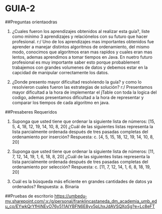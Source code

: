 # GUIA-2

##Preguntas orientaodras
1. ¿Cuales fueron los aprendizajes obtenidos al realizar esta guía?, liste como mínimo 3 aprendizajes y
relaciónelos con su futuro que hacer profesional.
r:/ Uno de los aprendizajes mas importantes obtenidos fue aprender a manejar distintos algoritmos de ordenamiento, del mismo modo, conocimos
que algoritmos eran mas rapidos y cuales eran mas lentos, ademas aprendimos a tomar tiempos en Java. En nuetro futuro profesional es muy importante
saber esto porque probablement trabajemos con grandes volumenes de datos y debemos estar en la capcidad de manipular correctamente los datos.

2. ¿Donde presento mayor dificultad resolviendo la guía? y como lo resolvieron cuales fueron las
estrategias de solución?
r:/ Presentamos mayor dificultad a la hora de implementar el jTable con toda la logica del codigo, ademas presentamos dificultad a la hora de
representar y comparar los tiempos de cada algoritmo en java.

##Presaberes Requeridos
1. Suponga que usted tiene que ordenar la siguiente lista de números: [15, 5, 4, 18, 12, 19, 14, 10, 8, 20]
¿Cuál de las siguientes listas representa la lista parcialmente ordenada después de tres pasadas completas
del ordenamiento por inserción?
Respuesta: c. [4, 5, 15, 18, 12, 19, 14, 10, 8, 20]

2. Suponga que usted tiene que ordenar la siguiente lista de números: [11, 7, 12, 14, 19, 1, 6, 18, 8, 20] ¿Cuál
de las siguientes listas representa la lista parcialmente ordenada después de tres pasadas completas del
ordenamiento por selección?
Respuesta: c. [11, 7, 12, 14, 1, 6, 8, 18, 19, 20]

3. Cuál es la búsqueda más eficiente en grandes cantidades de datos ya ordenados?
Respuesta: a. Binaria

##Pruebas de escritorio 
https://umbedu-my.sharepoint.com/:x:/g/personal/franklincastaneda_dm_academia_umb_edu_co/EYwkQrYfHiNEvO76y511AIYBFN6E8yv5pLhxJdAVSQXoSg?e=Lc8eFT
